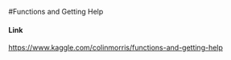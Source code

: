 
#Functions and Getting Help

#### Link
https://www.kaggle.com/colinmorris/functions-and-getting-help
